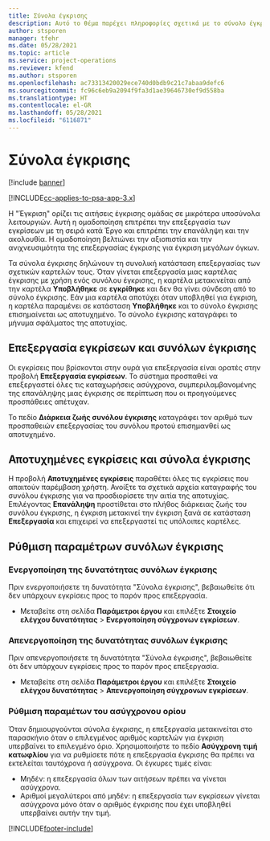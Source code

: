 ```yaml
---
title: Σύνολα έγκρισης
description: Αυτό το θέμα παρέχει πληροφορίες σχετικά με το σύνολο έγκρισης, τις αιτήσεις και τα υποσύνολα αυτών των λειτουργιών.
author: stsporen
manager: tfehr
ms.date: 05/28/2021
ms.topic: article
ms.service: project-operations
ms.reviewer: kfend
ms.author: stsporen
ms.openlocfilehash: ac73313420029ece740d0bdb9c21c7abaa9defc6
ms.sourcegitcommit: fc96c6eb9a2094f9fa3d1ae39646730ef9d558ba
ms.translationtype: HT
ms.contentlocale: el-GR
ms.lasthandoff: 05/28/2021
ms.locfileid: "6116871"
---
```

# <a name="approval-sets"></a>Σύνολα έγκρισης

[!include [banner](../includes/psa-now-project-operations.md)]

[!INCLUDE[cc-applies-to-psa-app-3.x](../includes/cc-applies-to-psa-app-3x.md)]

Η "Έγκριση" ορίζει τις αιτήσεις έγκρισης ομάδας σε μικρότερα υποσύνολα λειτουργιών. Αυτή η ομαδοποίηση επιτρέπει την επεξεργασία των εγκρίσεων με τη σειρά κατά Έργο και επιτρέπει την επανάληψη και την ακολουθία. Η ομαδοποίηση βελτιώνει την αξιοπιστία και την ανιχνευσιμότητα της επεξεργασίας έγκρισης για έγκριση μεγάλων όγκων.

Τα σύνολα έγκρισης δηλώνουν τη συνολική κατάσταση επεξεργασίας των σχετικών καρτελών τους. Όταν γίνεται επεξεργασία μιας καρτέλας έγκρισης με χρήση ενός συνόλου έγκρισης, η καρτέλα μετακινείται από την καρτέλα **Υποβλήθηκε** σε **εγκρίθηκε** και δεν θα γίνει σύνδεση από το σύνολο έγκρισης. Εάν μια καρτέλα αποτύχει όταν υποβληθεί για έγκριση, η καρτέλα παραμένει σε κατάσταση **Υποβλήθηκε** και το σύνολο έγκρισης επισημαίνεται ως αποτυχημένο. Το σύνολο έγκρισης καταγράφει το μήνυμα σφάλματος της αποτυχίας.

## <a name="processing-approvals-and-approval-sets"></a>Επεξεργασία εγκρίσεων και συνόλων έγκρισης
Οι εγκρίσεις που βρίσκονται στην ουρά για επεξεργασία είναι ορατές στην προβολή **Επεξεργασία εγκρίσεων**. Το σύστημα προσπαθεί να επεξεργαστεί όλες τις καταχωρήσεις ασύγχρονα, συμπεριλαμβανομένης της επανάληψης μιας έγκρισης σε περίπτωση που οι προηγούμενες προσπάθειες απέτυχαν.

Το πεδίο **Διάρκεια ζωής συνόλου έγκρισης** καταγράφει τον αριθμό των προσπαθειών επεξεργασίας του συνόλου προτού επισημανθεί ως αποτυχημένο.

## <a name="failed-approvals-and-approval-sets"></a>Αποτυχημένες εγκρίσεις και σύνολα έγκρισης
Η προβολή **Αποτυχημένες εγκρίσεις** παραθέτει όλες τις εγκρίσεις που απαιτούν παρέμβαση χρήστη. Ανοίξτε τα σχετικά αρχεία καταγραφής του συνόλου έγκρισης για να προσδιορίσετε την αιτία της αποτυχίας.
Επιλέγοντας **Επανάληψη** προστίθεται στο πλήθος διάρκειας ζωής του συνόλου έγκρισης, η έγκριση μετακινεί την έγκριση ξανά σε κατάσταση **Επεξεργασία** και επιχειρεί να επεξεργαστεί τις υπόλοιπες καρτέλες.

## <a name="configure-approval-sets"></a>Ρύθμιση παραμέτρων συνόλων έγκρισης

###  <a name="enable-the-approval-sets-feature"></a>Ενεργοποίηση της δυνατότητας συνόλων έγκρισης
Πριν ενεργοποιήσετε τη δυνατότητα "Σύνολα έγκρισης", βεβαιωθείτε ότι δεν υπάρχουν εγκρίσεις προς το παρόν προς επεξεργασία.

- Μεταβείτε στη σελίδα **Παράμετροι έργου** και επιλέξτε **Στοιχείο ελέγχου δυνατότητας** > **Ενεργοποίηση σύγχρονων εγκρίσεων**.

### <a name="turn-off-the-approval-sets-feature"></a>Απενεργοποίηση της δυνατότητας συνόλων έγκρισης
Πριν απενεργοποιήσετε τη δυνατότητα "Σύνολα έγκρισης", βεβαιωθείτε ότι δεν υπάρχουν εγκρίσεις προς το παρόν προς επεξεργασία.

- Μεταβείτε στη σελίδα **Παράμετροι έργου** και επιλέξτε **Στοιχείο ελέγχου δυνατότητας** > **Απενεργοποίηση σύγχρονων εγκρίσεων**.

### <a name="configuring-the-asynchronous-threshold"></a>Ρύθμιση παραμέτων του ασύγχρονου ορίου 
Όταν δημιουργούνται σύνολα έγκρισης, η επεξεργασία μετακινείται στο παρασκήνιο όταν ο επιλεγμένος αριθμός καρτελών για έγκριση υπερβαίνει το επιλεγμένο όριο. Χρησιμοποιήστε το πεδίο **Ασύγχρονη τιμή κατωφλίου** για να ρυθμίσετε πότε η επεξεργασία έγκρισης θα πρέπει να εκτελείται ταυτόχρονα ή ασύγχρονα.
Οι έγκυρες τιμές είναι:

  - Μηδέν: η επεξεργασία όλων των αιτήσεων πρέπει να γίνεται ασύγχρονα. 
  - Αριθμοί μεγαλύτεροι από μηδέν: η επεξεργασία των εγκρίσεων γίνεται ασύγχρονα μόνο όταν ο αριθμός έγκρισης που έχει υποβληθεί υπερβαίνει αυτήν την τιμή.

[!INCLUDE[footer-include](../includes/footer-banner.md)]
